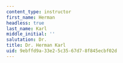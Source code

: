 ```yaml
---
content_type: instructor
first_name: Herman
headless: true
last_name: Karl
middle_initial: ''
salutation: Dr.
title: Dr. Herman Karl
uid: 9ebffd9a-33e2-5c35-67d7-8f845ecbf02d
---
```

